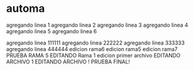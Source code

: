# automa
agregando linea 1
agregando linea 2
agregando linea 3
agregando linea 4
agregando linea 5
agregando linea 6

agregando linea 111111
agregando linea 222222
agregando linea 333333
agregando linea 444444
edicion rama6
edicion rama5
edicion rama7
PRUEBA RAMA 5 EDITANDO
Rama 1 edicion primer archivo
EDITANDO ARCHIVO 1
EDITANDO ARCHIVO ! PRUEBA FINAL!
